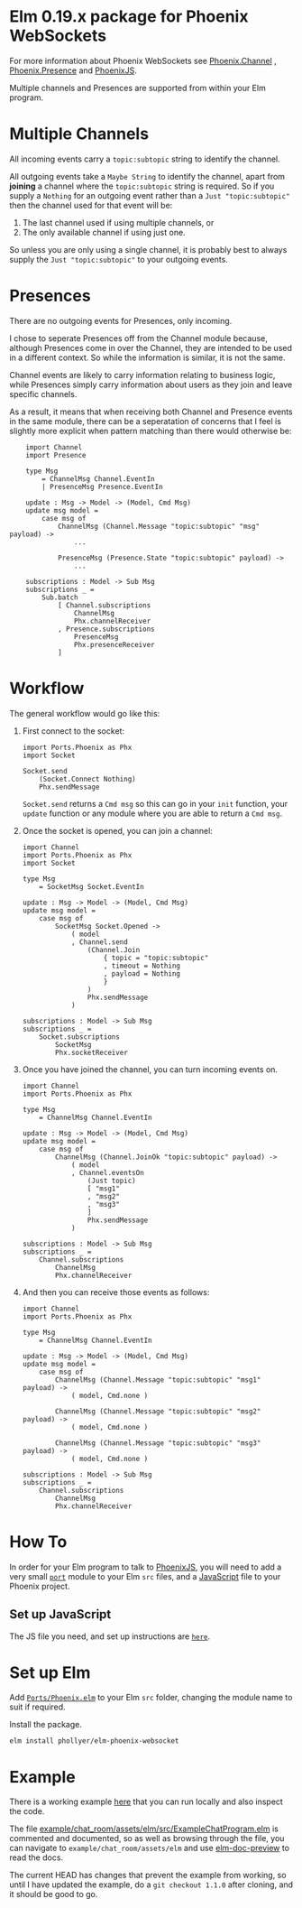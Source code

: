 # Elm 0.19.x package for Phoenix WebSockets

For more information about Phoenix WebSockets see
[Phoenix.Channel](https://hexdocs.pm/phoenix/1.5.3/Phoenix.Channel.html#content)
, [Phoenix.Presence](https://hexdocs.pm/phoenix/1.5.3/Phoenix.Presence.html#content)
and [PhoenixJS](https://hexdocs.pm/phoenix/js).

Multiple channels and Presences are supported from within your Elm program.

# Multiple Channels

All incoming events carry a `topic:subtopic` string to identify the channel.

All outgoing events take a `Maybe String` to identify the channel, apart from
**joining** a channel where the `topic:subtopic` string is required. So if you
supply a `Nothing` for an outgoing event rather than a `Just "topic:subtopic"`
then the channel used for that event will be:

1. The last channel used if using multiple channels, or
2. The only available channel if using just one.

So unless you are only using a single channel, it is probably best to always
supply the `Just "topic:subtopic"` to your outgoing events.

# Presences

There are no outgoing events for Presences, only incoming.

I chose to seperate Presences off from the Channel module because, although
Presences come in over the Channel, they are intended to be used in a different
context. So while the information is similar, it is not the same.

Channel events are likely to carry information relating to business logic,
while Presences simply carry information about users as they join and leave
specific channels.

As a result, it means that when receiving both Channel and Presence events in
the same module, there can be a seperatation of concerns that I feel is
slightly more explicit when pattern matching than there would otherwise be:

```
    import Channel
    import Presence

    type Msg
        = ChannelMsg Channel.EventIn
        | PresenceMsg Presence.EventIn

    update : Msg -> Model -> (Model, Cmd Msg)
    update msg model =
        case msg of
            ChannelMsg (Channel.Message "topic:subtopic" "msg" payload) ->
                ...

            PresenceMsg (Presence.State "topic:subtopic" payload) ->
                ...

    subscriptions : Model -> Sub Msg
    subscriptions _ =
        Sub.batch
            [ Channel.subscriptions
                ChannelMsg
                Phx.channelReceiver
            , Presence.subscriptions
                PresenceMsg
                Phx.presenceReceiver
            ]
```

# Workflow

The general workflow would go like this:

1. First connect to the socket:

    ```
    import Ports.Phoenix as Phx
    import Socket

    Socket.send
        (Socket.Connect Nothing)
        Phx.sendMessage
    ```
    `Socket.send` returns a `Cmd msg` so this can go in your `init` function, your
    `update` function or any module where you are able to return a `Cmd msg`.

2. Once the socket is opened, you can join a channel:

    ```
    import Channel
    import Ports.Phoenix as Phx
    import Socket

    type Msg
        = SocketMsg Socket.EventIn

    update : Msg -> Model -> (Model, Cmd Msg)
    update msg model =
        case msg of
            SocketMsg Socket.Opened ->
                ( model
                , Channel.send
                    (Channel.Join
                        { topic = "topic:subtopic"
                        , timeout = Nothing
                        , payload = Nothing
                        }
                    )
                    Phx.sendMessage
                )

    subscriptions : Model -> Sub Msg
    subscriptions _ =
        Socket.subscriptions
            SocketMsg
            Phx.socketReceiver
    ```

3. Once you have joined the channel, you can turn incoming events on.

    ```
    import Channel
    import Ports.Phoenix as Phx

    type Msg
        = ChannelMsg Channel.EventIn

    update : Msg -> Model -> (Model, Cmd Msg)
    update msg model =
        case msg of
            ChannelMsg (Channel.JoinOk "topic:subtopic" payload) ->
                ( model
                , Channel.eventsOn
                    (Just topic)
                    [ "msg1"
                    , "msg2"
                    , "msg3"
                    ]
                    Phx.sendMessage
                )

    subscriptions : Model -> Sub Msg
    subscriptions _ =
        Channel.subscriptions
            ChannelMsg
            Phx.channelReceiver
    ```

4. And then you can receive those events as follows:

    ```
    import Channel
    import Ports.Phoenix as Phx

    type Msg
        = ChannelMsg Channel.EventIn

    update : Msg -> Model -> (Model, Cmd Msg)
    update msg model =
        case msg of
            ChannelMsg (Channel.Message "topic:subtopic" "msg1" payload) ->
                ( model, Cmd.none )

            ChannelMsg (Channel.Message "topic:subtopic" "msg2" payload) ->
                ( model, Cmd.none )

            ChannelMsg (Channel.Message "topic:subtopic" "msg3" payload) ->
                ( model, Cmd.none )

    subscriptions : Model -> Sub Msg
    subscriptions _ =
        Channel.subscriptions
            ChannelMsg
            Phx.channelReceiver
    ```


# How To

In order for your Elm program to talk to
[PhoenixJS](https://hexdocs.pm/phoenix/js), you will need to add a very small
[`port`](https://github.com/phollyer/elm-phoenix-websocket/blob/master/src/Ports/Phoenix.elm)
module to your Elm `src` files, and a
[JavaScript](https://github.com/phollyer/elm-phoenix-websocket/tree/master/elmPhoenixWebSocket)
file to your Phoenix project.

## Set up JavaScript

The JS file you need, and set up instructions are
[`here`](https://github.com/phollyer/elm-phoenix-websocket/tree/master/elmPhoenixWebSocket).

# Set up Elm

Add
[`Ports/Phoenix.elm`](https://github.com/phollyer/elm-phoenix-websocket/tree/master/src/Ports)
to your Elm `src` folder, changing the module name to suit if required.

Install the package.

    elm install phollyer/elm-phoenix-websocket

# Example

There is a working example
[here](https://github.com/phollyer/elm-phoenix-websocket/tree/master/example/chat_room)
that you can run locally and also inspect the code.

The file
[example/chat_room/assets/elm/src/ExampleChatProgram.elm](https://github.com/phollyer/elm-phoenix-websocket/tree/master/example/chat_room/assets/elm/src/ExampleChatProgram.elm)
is commented and documented, so as well as browsing through the file, you can
navigate to `example/chat_room/assets/elm` and use
[elm-doc-preview](https://github.com/dmy/elm-doc-preview) to read the docs.

The current HEAD has changes that prevent the example from working, so until I
have updated the example, do a `git checkout 1.1.0` after cloning, and it
should be good to go.